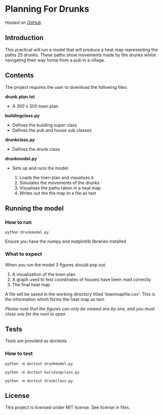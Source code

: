 # Planning For Drunks 


_Hosted on [GitHub](https://github.com/erica-kane/CPSA2)_



## Introduction 

This practical will run a model that will produce a heat map representing the paths 25 
drunks. These paths show movements made by the drunks whilst navigating their way home from a pub in a village. 

## Contents 

The project requires the user to download the following files:

**drunk.plan.txt**

- A 300 x 300 town plan 


**buildingclass.py**

- Defines the building super class 
- Defines the pub and house sub classes 


**drunkclass.py** 

- Defines the drunk class 


**drunkmodel.py** 

- Sets up and runs the model:

    1. Loads the town plan and visualises it
    2. Simulates the movements of the drunks 
    3. Visualises the paths taken in a heat map
    4. Writes out the the map to a file as text



## Running the model 


### How to run 

```
python drunkmodel.py
```

Ensure you have the numpy and matplotlib libraries installed



### What to expect 

When you run the model 3 figures should pop out:

1. A visualisation of the town plan 
2. A graph used to test coordinates of houses have been read correctly
3. The final heat map 

A file will be saved in the working directory titled 'townmapfile.csv'.
This is the information which forms the heat map as text. 

_Please note that the figures can only be viewed one by one, and you must close one for the next to open_ 


## Tests


Tests are provided as doctests 


### How to test 


```
python -m doctest drunkmodel.py
```

```
python -m doctest buildingclass.py
```

```
python -m doctest drunkclass.py
```


## License

This project is licensed under MIT license.
See license in files.


